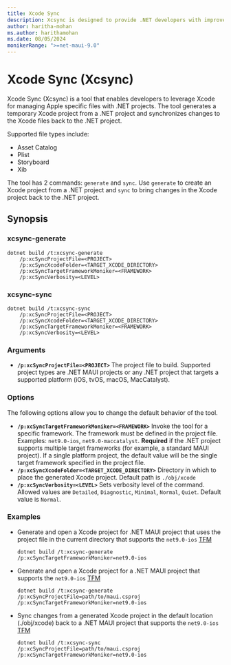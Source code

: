 ```yaml
---
title: Xcode Sync
description: Xcsync is designed to provide .NET developers with improved support for editing Apple specific files
author: haritha-mohan
ms.author: harithamohan
ms.date: 08/05/2024
monikerRange: ">=net-maui-9.0"
---
```

# Xcode Sync (Xcsync)

Xcode Sync (Xcsync) is a tool that enables developers to leverage Xcode for managing Apple specific files with .NET projects. The tool generates a temporary Xcode project from a .NET project and synchronizes changes to the Xcode files back to the .NET project.

Supported file types include:

- Asset Catalog
- Plist
- Storyboard
- Xib

The tool has 2 commands: `generate` and `sync`. Use `generate` to create an Xcode project from a .NET project and `sync` to bring changes in the Xcode project back to the .NET project.

## Synopsis

### xcsync-generate

```dotnetcli
dotnet build /t:xcsync-generate
    /p:xcSyncProjectFile=<PROJECT>
    /p:xcSyncXcodeFolder=<TARGET_XCODE_DIRECTORY>
    /p:xcSyncTargetFrameworkMoniker=<FRAMEWORK>
    /p:xcSyncVerbosity=<LEVEL>
```

### xcsync-sync

```dotnetcli
dotnet build /t:xcsync-sync
    /p:xcSyncProjectFile=<PROJECT>
    /p:xcSyncXcodeFolder=<TARGET_XCODE_DIRECTORY>
    /p:xcSyncTargetFrameworkMoniker=<FRAMEWORK>
    /p:xcSyncVerbosity=<LEVEL>
```

### Arguments

- **`/p:xcSyncProjectFile=<PROJECT>`**
  The project file to build. Supported project types are .NET MAUI projects or any .NET project that targets a supported platform (iOS, tvOS, macOS, MacCatalyst).

### Options

The following options allow you to change the default behavior of the tool.

- **`/p:xcSyncTargetFrameworkMoniker=<FRAMEWORK>`**
  Invoke the tool for a specific framework. The framework must be defined in the project file. Examples: `net9.0-ios`, `net9.0-maccatalyst`. **Required** if the .NET project supports multiple target frameworks (for example, a standard MAUI project). If a single platform project, the default value will be the single target framework specified in the project file.
- **`/p:xcSyncXcodeFolder=<TARGET_XCODE_DIRECTORY>`**
  Directory in which to place the generated Xcode project. Default path is `./obj/xcode`
- **`/p:xcSyncVerbosity=<LEVEL>`**
  Sets verbosity level of the command. Allowed values are `Detailed`, `Diagnostic`, `Minimal`, `Normal`, `Quiet`. Default value is `Normal`.

### Examples

- Generate and open a Xcode project for .NET MAUI project that uses the project file in the current directory that supports the `net9.0-ios` [TFM](/dotnet/standard/frameworks)

    ```dotnetcli
    dotnet build /t:xcsync-generate /p:xcSyncTargetFrameworkMoniker=net9.0-ios
    ```

- Generate and open a Xcode project for a .NET MAUI project that supports the `net9.0-ios` [TFM](/dotnet/standard/frameworks)

  ```dotnetcli
  dotnet build /t:xcsync-generate /p:xcSyncProjectFile=path/to/maui.csproj /p:xcSyncTargetFrameworkMoniker=net9.0-ios
  ```

- Sync changes from a generated Xcode project in the default location (./obj/xcode) back to a .NET MAUI project that supports the `net9.0-ios` [TFM](/dotnet/standard/frameworks)

  ```dotnetcli
  dotnet build /t:xcsync-sync /p:xcSyncProjectFile=path/to/maui.csproj /p:xcSyncTargetFrameworkMoniker=net9.0-ios
  ```
